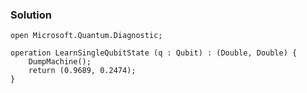 ### Solution

```qsharp
open Microsoft.Quantum.Diagnostic;

operation LearnSingleQubitState (q : Qubit) : (Double, Double) {
    DumpMachine();
    return (0.9689, 0.2474);
}

```
